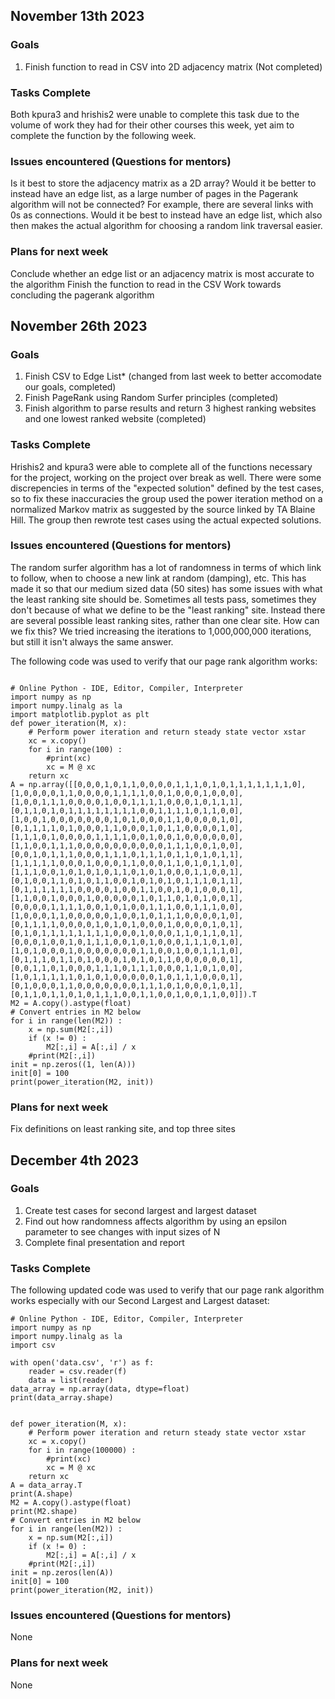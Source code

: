 ## November 13th 2023

### Goals 
1. Finish function to read in CSV into 2D adjacency matrix (Not completed)

### Tasks Complete
Both kpura3 and hrishis2 were unable to complete this task due to the volume of work they had for their other courses this week, 
yet aim to complete the function by the following week.

### Issues encountered (Questions for mentors)
Is it best to store the adjacency matrix as a 2D array? Would it be better to instead have an edge list, as a large number of pages in the Pagerank algorithm will not be connected?
For example, there are several links with 0s as connections. Would it be best to instead have an edge list, which also then makes the actual algorithm for choosing a random link traversal easier.

### Plans for next week
Conclude whether an edge list or an adjacency matrix is most accurate to the algorithm
Finish the function to read in the CSV
Work towards concluding the pagerank algorithm

## November 26th 2023

### Goals 
1. Finish CSV to Edge List* (changed from last week to better accomodate our goals, completed)
2. Finish PageRank using Random Surfer principles (completed)
3. Finish algorithm to parse results and return 3 highest ranking websites and one lowest ranked website (completed)
   
### Tasks Complete
Hrishis2 and kpura3 were able to complete all of the functions necessary for the project, working on the project over break as well. There were some discrepencies in terms of the "expected solution" defined by the test cases, so to fix these inaccuracies the group used the power iteration method on a normalized Markov matrix as suggested by the source linked by TA Blaine Hill. The group then rewrote test cases using the actual expected solutions.

### Issues encountered (Questions for mentors)
The random surfer algorithm has a lot of randomness in terms of which link to follow, when to choose a new link at random (damping), etc. This has made it so that our medium sized data (50 sites) has some issues with what the least ranking site should be. Sometimes all tests pass, sometimes they don't because of what we define to be the "least ranking" site. Instead there are several possible least ranking sites, rather than one clear site. How can we fix this? We tried increasing the iterations to 1,000,000,000 iterations, but still it isn't always the same answer.

The following code was used to verify that our page rank algorithm works:
```

# Online Python - IDE, Editor, Compiler, Interpreter
import numpy as np
import numpy.linalg as la
import matplotlib.pyplot as plt
def power_iteration(M, x):
    # Perform power iteration and return steady state vector xstar
    xc = x.copy()
    for i in range(100) :
        #print(xc)
        xc = M @ xc
    return xc
A = np.array([[0,0,0,1,0,1,1,0,0,0,0,1,1,1,0,1,0,1,1,1,1,1,1,1,0],
[1,0,0,0,0,1,1,0,0,0,0,1,1,1,1,0,0,1,0,0,0,1,0,0,0],
[1,0,0,1,1,1,0,0,0,0,1,0,0,1,1,1,1,0,0,0,1,0,1,1,1],
[0,1,1,0,1,0,1,1,1,1,1,1,1,1,0,0,1,1,1,1,0,1,1,0,0],
[1,0,0,1,0,0,0,0,0,0,0,1,0,1,0,0,0,1,1,0,0,0,0,1,0],
[0,1,1,1,1,0,1,0,0,0,1,1,0,0,0,1,0,1,1,0,0,0,0,1,0],
[1,1,1,0,1,0,0,0,0,1,1,1,1,0,0,1,0,0,1,0,0,0,0,0,0],
[1,1,0,0,1,1,1,0,0,0,0,0,0,0,0,0,0,1,1,1,0,0,1,0,0],
[0,0,1,0,1,1,1,0,0,0,1,1,1,0,1,1,1,0,1,1,0,1,0,1,1],
[1,1,1,1,1,0,0,0,1,0,0,0,1,1,0,0,0,1,1,0,1,0,1,1,0],
[1,1,1,0,0,1,0,1,0,1,0,1,1,0,1,0,1,0,0,0,1,1,0,0,1],
[0,1,0,0,1,1,0,1,0,1,1,0,0,1,0,1,0,1,0,1,1,1,0,1,1],
[0,1,1,1,1,1,1,0,0,0,0,1,0,0,1,1,0,0,1,0,1,0,0,0,1],
[1,1,0,0,1,0,0,0,1,0,0,0,0,0,1,0,1,1,0,1,0,1,0,0,1],
[0,0,0,0,1,1,1,1,0,0,1,0,1,0,0,1,1,1,0,0,1,1,1,0,0],
[1,0,0,0,1,1,0,0,0,0,0,1,0,0,1,0,1,1,1,0,0,0,0,1,0],
[0,1,1,1,1,0,0,0,0,1,0,1,0,1,0,0,0,1,0,0,0,0,1,0,1],
[0,1,0,1,1,1,1,1,1,1,1,0,0,0,1,0,0,0,1,1,0,1,1,0,1],
[0,0,0,1,0,0,1,0,1,1,1,0,0,1,0,1,0,0,0,1,1,1,0,1,0],
[1,0,1,0,0,0,1,0,0,0,0,0,0,0,1,1,0,0,1,0,0,1,1,1,0],
[0,1,1,1,0,1,1,0,1,0,0,0,1,0,1,0,1,1,0,0,0,0,0,0,1],
[0,0,1,1,0,1,0,0,0,1,1,1,0,1,1,1,0,0,0,1,1,0,1,0,0],
[1,0,1,1,1,1,1,0,1,0,1,0,0,0,0,0,1,0,1,1,1,0,0,0,1],
[0,1,0,0,0,1,1,0,0,0,0,0,0,0,1,1,1,0,1,0,0,0,1,0,1],
[0,1,1,0,1,1,0,1,0,1,1,1,0,0,1,1,0,0,1,0,0,1,1,0,0]]).T
M2 = A.copy().astype(float)
# Convert entries in M2 below
for i in range(len(M2)) :
    x = np.sum(M2[:,i])
    if (x != 0) :
        M2[:,i] = A[:,i] / x 
    #print(M2[:,i])
init = np.zeros((1, len(A)))
init[0] = 100
print(power_iteration(M2, init))

```

### Plans for next week
Fix definitions on least ranking site, and top three sites


## December 4th 2023

### Goals 
1. Create test cases for second largest and largest dataset
2. Find out how randomness affects algorithm by using an epsilon parameter to see changes with input sizes of N
3. Complete final presentation and report
   
### Tasks Complete
The following updated code was used to verify that our page rank algorithm works especially with our Second Largest and Largest dataset:
```
# Online Python - IDE, Editor, Compiler, Interpreter
import numpy as np
import numpy.linalg as la
import csv

with open('data.csv', 'r') as f:
    reader = csv.reader(f)
    data = list(reader)
data_array = np.array(data, dtype=float)
print(data_array.shape)


def power_iteration(M, x):
    # Perform power iteration and return steady state vector xstar
    xc = x.copy()
    for i in range(100000) :
        #print(xc)
        xc = M @ xc
    return xc
A = data_array.T
print(A.shape)
M2 = A.copy().astype(float)
print(M2.shape)
# Convert entries in M2 below
for i in range(len(M2)) :
    x = np.sum(M2[:,i])
    if (x != 0) :
        M2[:,i] = A[:,i] / x
    #print(M2[:,i])
init = np.zeros(len(A))
init[0] = 100
print(power_iteration(M2, init))
```

### Issues encountered (Questions for mentors)
None 

### Plans for next week
None

